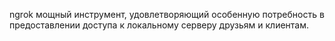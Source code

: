 ngrok мощный инструмент, удовлетворяющий особенную потребность в предоставлении доступа к локальному серверу друзьям и клиентам.

